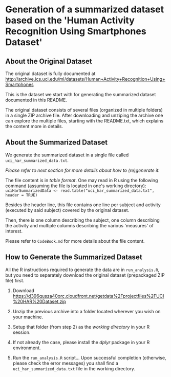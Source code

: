 # Generation of a summarized dataset based on the 'Human Activity Recognition Using Smartphones Dataset'

## About the Original Dataset

The original dataset is fully documented at http://archive.ics.uci.edu/ml/datasets/Human+Activity+Recognition+Using+Smartphones

This is the dataset we start with for generating the summarized dataset documented in this README.

The original dataset consists of several files (organized in multiple folders) in a single ZIP 
archive file.  After downloading and unziping the archive one can explore the multiple files, 
starting with the README.txt, which explains the content more in details.


## About the Summarized Dataset

We generate the summarized dataset in a single file called `uci_har_summarized_data.txt`.

*Please refer to next section for more details about how to (re)generate it.*

The file content is in _table format_.  One may read in R using the following command 
(assuming the file is located in one's working directory):
`uciHarSummarizedData <- read.table("uci_har_summarized_data.txt", header = TRUE)`

Besides the header line, this file contains one line per subject and activity 
(executed by said subject) covered by the original dataset.

Then, there is one column describing the subject, one column describing the activity 
and multiple columns describing the various 'measures' of interest.

Please refer to `CodeBook.md` for more details about the file content.


## How to Generate the Summarized Dataset

All the R instructions required to generate the data are in `run_analysis.R`, but you need to separately download the original dataset (prepackaged ZIP file) first.

1. Download https://d396qusza40orc.cloudfront.net/getdata%2Fprojectfiles%2FUCI%20HAR%20Dataset.zip

2. Unzip the previous archive into a folder located wherever you wish on your machine.

3. Setup that folder (from step 2) as the _working directory_ in your R session.

4. If not already the case, please install the _dplyr_ package in your R environment.

5. Run the `run_analysis.R` script...  Upon successful completion (otherwise, please check the error 
   messages) you shall find a `uci_har_summarized_data.txt` file in the working directory.

